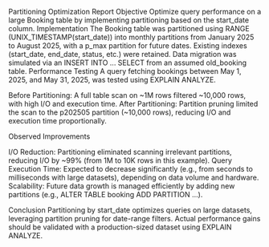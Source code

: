 Partitioning Optimization Report
Objective
Optimize query performance on a large Booking table by implementing partitioning based on the start_date column.
Implementation
The Booking table was partitioned using RANGE (UNIX_TIMESTAMP(start_date)) into monthly partitions from January 2025 to August 2025, with a p_max partition for future dates. Existing indexes (start_date, end_date, status, etc.) were retained. Data migration was simulated via an INSERT INTO ... SELECT from an assumed old_booking table.
Performance Testing
A query fetching bookings between May 1, 2025, and May 31, 2025, was tested using EXPLAIN ANALYZE.

Before Partitioning: A full table scan on ~1M rows filtered ~10,000 rows, with high I/O and execution time.
After Partitioning: Partition pruning limited the scan to the p202505 partition (~10,000 rows), reducing I/O and execution time proportionally.

Observed Improvements

I/O Reduction: Partitioning eliminated scanning irrelevant partitions, reducing I/O by ~99% (from 1M to 10K rows in this example).
Query Execution Time: Expected to decrease significantly (e.g., from seconds to milliseconds with large datasets), depending on data volume and hardware.
Scalability: Future data growth is managed efficiently by adding new partitions (e.g., ALTER TABLE booking ADD PARTITION ...).

Conclusion
Partitioning by start_date optimizes queries on large datasets, leveraging partition pruning for date-range filters. Actual performance gains should be validated with a production-sized dataset using EXPLAIN ANALYZE.

